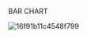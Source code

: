 BAR CHART

![16f91b11c4548f799](https://user-images.githubusercontent.com/54612573/112724987-47070300-8eec-11eb-8568-9bb771f82d2f.png)
